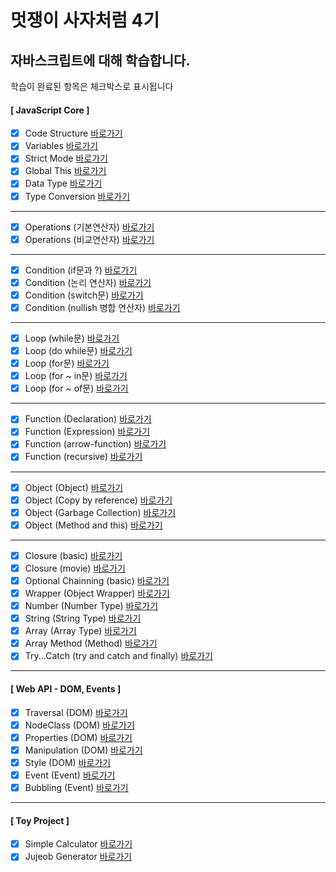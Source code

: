 # 멋쟁이 사자처럼 4기

## 자바스크립트에 대해 학습합니다.

학습이 완료된 항목은 체크박스로 표시됩니다

#### [ JavaScript Core ]

- [x] Code Structure [바로가기](https://github.com/oweaj/coreJS/blob/01.core/client/chapter/core/01.codeStructure.js)
- [x] Variables [바로가기](https://github.com/oweaj/coreJS/blob/01.core/client/chapter/core/02.variables.js)
- [x] Strict Mode [바로가기](https://github.com/oweaj/coreJS/blob/01.core/client/chapter/core/03.strictMode.js)
- [x] Global This [바로가기](https://github.com/oweaj/coreJS/blob/01.core/client/chapter/core/04.globalThis.js)
- [x] Data Type [바로가기](https://github.com/oweaj/coreJS/blob/01.core/client/chapter/core/05.dataType.js)
- [x] Type Conversion [바로가기](https://github.com/oweaj/coreJS/blob/01.core/client/chapter/core/06.typeConversion.js)

---

- [x] Operations (기본연산자) [바로가기](https://github.com/oweaj/coreJS/blob/01.core/client/chapter/core/07-1.operations.js)
- [x] Operations (비교연산자) [바로가기](https://github.com/oweaj/coreJS/blob/01.core/client/chapter/core/07-2.operations.js)

---

- [x] Condition (if문과 ?) [바로가기](https://github.com/oweaj/coreJS/blob/01.core/client/chapter/core/08-1.condition.js)
- [x] Condition (논리 연산자) [바로가기](https://github.com/oweaj/coreJS/blob/01.core/client/chapter/core/08-2.condition.js)
- [x] Condition (switch문) [바로가기](https://github.com/oweaj/coreJS/blob/01.core/client/chapter/core/08-3.condition.js)
- [x] Condition (nullish 병합 연산자) [바로가기](https://github.com/oweaj/coreJS/blob/01.core/client/chapter/core/08-4.condition.js)

---

- [x] Loop (while문) [바로가기](https://github.com/oweaj/coreJS/blob/01.core/client/chapter/core/09-1.loop.js)
- [x] Loop (do while문) [바로가기](https://github.com/oweaj/coreJS/blob/01.core/client/chapter/core/09-2.loop.js)
- [x] Loop (for문) [바로가기](https://github.com/oweaj/coreJS/blob/01.core/client/chapter/core/09-3.loop.js)
- [x] Loop (for ~ in문) [바로가기](https://github.com/oweaj/coreJS/blob/01.core/client/chapter/core/09-4.loop.js)
- [x] Loop (for ~ of문) [바로가기](https://github.com/oweaj/coreJS/blob/01.core/client/chapter/core/09-5.loop.js)

---

- [x] Function (Declaration) [바로가기](https://github.com/oweaj/coreJS/blob/01.core/client/chapter/core/10-1.function.js)
- [x] Function (Expression) [바로가기](https://github.com/oweaj/coreJS/blob/01.core/client/chapter/core/10-2.function.js)
- [x] Function (arrow-function) [바로가기](https://github.com/oweaj/coreJS/blob/01.core/client/chapter/core/10-3.function.js)
- [x] Function (recursive) [바로가기](https://github.com/oweaj/coreJS/blob/01.core/client/chapter/core/10-4.function.js)

---

- [x] Object (Object) [바로가기](https://github.com/oweaj/coreJS/blob/01.core/client/chapter/core/11-1.object.js)
- [x] Object (Copy by reference) [바로가기](https://github.com/oweaj/coreJS/blob/01.core/client/chapter/core/11-2.object.js)
- [x] Object (Garbage Collection) [바로가기](https://github.com/oweaj/coreJS/blob/01.core/client/chapter/core/11-3.object.js)
- [x] Object (Method and this) [바로가기](https://github.com/oweaj/coreJS/blob/01.core/client/chapter/core/11-4.method.js)

---

- [x] Closure (basic) [바로가기](https://github.com/oweaj/coreJS/blob/01.core/client/chapter/core/12-1.closure.js)
- [x] Closure (movie) [바로가기](https://github.com/oweaj/coreJS/blob/01.core/client/chapter/core/12-2.closure.js)
- [x] Optional Chainning (basic) [바로가기](https://github.com/oweaj/coreJS/blob/01.core/client/chapter/core/13.optionalChaining.js)
- [x] Wrapper (Object Wrapper) [바로가기](https://github.com/oweaj/coreJS/blob/01.core/client/chapter/core/14.wrapper.js)
- [x] Number (Number Type) [바로가기](https://github.com/oweaj/coreJS/blob/01.core/client/chapter/core/15.number.js)
- [x] String (String Type) [바로가기](https://github.com/oweaj/coreJS/blob/01.core/client/chapter/core/16.string.js)
- [x] Array (Array Type) [바로가기](https://github.com/oweaj/coreJS/blob/01.core/client/chapter/core/17.arrayType.js)
- [x] Array Method (Method) [바로가기](https://github.com/oweaj/coreJS/blob/01.core/client/chapter/core/18.arrayMethod.js)
- [x] Try...Catch (try and catch and finally) [바로가기](https://github.com/oweaj/coreJS/blob/01.core/client/chapter/core/19.tryCatch.js)

---

#### [ Web API - DOM, Events ]

- [x] Traversal (DOM) [바로가기](https://github.com/oweaj/Core-JavaScript/blob/02.dom/client/chapter/dom/01.traversal.js)
- [x] NodeClass (DOM) [바로가기](https://github.com/oweaj/Core-JavaScript/blob/02.dom/client/chapter/dom/02.nodeClass.js)
- [x] Properties (DOM) [바로가기](https://github.com/oweaj/Core-JavaScript/blob/02.dom/client/chapter/dom/03.attr.js)
- [x] Manipulation (DOM) [바로가기](https://github.com/oweaj/Core-JavaScript/blob/02.dom/client/chapter/dom/04.manipulation.js)
- [x] Style (DOM) [바로가기](https://github.com/oweaj/Core-JavaScript/blob/02.dom/client/chapter/dom/05.styling.js)
- [x] Event (Event) [바로가기](https://github.com/oweaj/Core-JavaScript/blob/02.dom/client/chapter/dom/06.event.js)
- [x] Bubbling (Event) [바로가기](https://github.com/oweaj/Core-JavaScript/blob/02.dom/client/chapter/dom/07.bubble.js)

---

#### [ Toy Project ]

- [x] Simple Calculator [바로가기](https://github.com/oweaj/Core-JavaScript/tree/03.calculator)
- [x] Jujeob Generator [바로가기](https://github.com/oweaj/Core-JavaScript/tree/04.jujeob)
